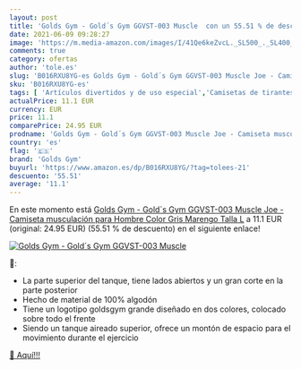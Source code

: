 ```yaml
---
layout: post
title: 'Golds Gym - Gold´s Gym GGVST-003 Muscle  con un 55.51 % de descuento'
date: 2021-06-09 09:28:27
image: 'https://m.media-amazon.com/images/I/41Qe6keZvcL._SL500_._SL400_.jpg'
comments: true
category: ofertas
author: 'tole.es'
slug: 'B016RXU8YG-es Golds Gym - Gold´s Gym GGVST-003 Muscle Joe - Camiseta...'
sku: 'B016RXU8YG-es'
tags: [ 'Artículos divertidos y de uso especial','Camisetas de tirantes de otras marcas','Camisetas y tops de otras marcas','Ropa','Ropa y accesorios divertidos','camiseta','golds gym', ]
actualPrice: 11.1 EUR
currency: EUR
price: 11.1
comparePrice: 24.95 EUR
prodname: 'Golds Gym - Gold´s Gym GGVST-003 Muscle Joe - Camiseta musculación para Hombre  Color Gris Marengo  Talla L'
country: 'es'
flag: '🇪🇸'
brand: 'Golds Gym'
buyurl: 'https://www.amazon.es/dp/B016RXU8YG/?tag=tolees-21'
descuento: '55.51'
average: '11.1'
---
```


En este momento está [Golds Gym - Gold´s Gym GGVST-003 Muscle Joe - Camiseta musculación para Hombre  Color Gris Marengo  Talla L](https://www.amazon.es/dp/B016RXU8YG/?tag=tolees-21) a 11.1 EUR (original: 24.95 EUR) (55.51 %  de descuento) en el siguiente enlace!

[![Golds Gym - Gold´s Gym GGVST-003 Muscle ](https://m.media-amazon.com/images/I/41Qe6keZvcL._SL500_._SL400_.jpg)](https://www.amazon.es/dp/B016RXU8YG/?tag=tolees-21)

🔎:

- La parte superior del tanque, tiene lados abiertos y un gran corte en la parte posterior
- Hecho de material de 100% algodón
- Tiene un logotipo goldsgym grande diseñado en dos colores, colocado sobre todo el frente
- Siendo un tanque aireado superior, ofrece un montón de espacio para el movimiento durante el ejercicio

[🛒 Aquí!!!](https://www.amazon.es/dp/B016RXU8YG/?tag=tolees-21)
